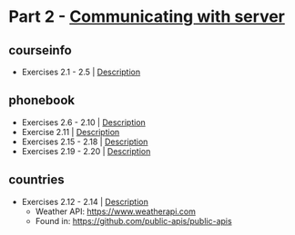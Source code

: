 # Part 2 - [Communicating with server](https://fullstackopen.com/en/part2)

## courseinfo
- Exercises 2.1 - 2.5 | [Description](https://fullstackopen.com/en/part2/rendering_a_collection_modules#exercises-2-1-2-5)

## phonebook
- Exercises 2.6 - 2.10 | [Description](https://fullstackopen.com/en/part2/forms#exercises-2-6-2-10)
- Exercise 2.11 | [Description](https://fullstackopen.com/en/part2/getting_data_from_server#exercises-2-11-2-14)
- Exercises 2.15 - 2.18 | [Description](https://fullstackopen.com/en/part2/altering_data_in_server#exercises-2-15-2-18)
- Exercises 2.19 - 2.20 | [Description](https://fullstackopen.com/en/part2/adding_styles_to_react_app#exercises-2-19-2-20)

## countries
- Exercises 2.12 - 2.14 | [Description](https://fullstackopen.com/en/part2/getting_data_from_server#exercises-2-11-2-14)
  - Weather API: https://www.weatherapi.com
  - Found in: https://github.com/public-apis/public-apis
